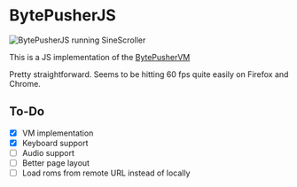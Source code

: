 # BytePusherJS

![BytePusherJS running SineScroller](https://i.imgur.com/GytHQf5.png)

This is a JS implementation of the [BytePusherVM](https://esolangs.org/wiki/BytePusher)

Pretty straightforward. Seems to be hitting 60 fps quite easily on Firefox and Chrome.

## To-Do

- [x] VM implementation
- [x] Keyboard support
- [ ] Audio support
- [ ] Better page layout
- [ ] Load roms from remote URL instead of locally
